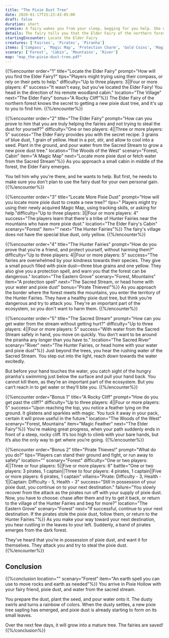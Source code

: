 ```yaml
---
title: "The Pixie Dust Tree"
date: 2020-01-17T15:23:43-05:00
draft: false
duration: short
premise: A fairy wakes you from your sleep, begging for you help. She explains that ice from the north froze and killed their pixie dust tree. Without, she and the rest of her village will never fly again.
details: The fairy tells you that the Elder Fairy of the northern forest knows how to get a new pixie dust tree. She cannot go with you, as she does not have enough pixie dust to make the journey and is very tired. It's up to you to find him. She provides you with a compass to help you find your way.
startingEncounter: Locate the Elder Fairy
creatures: ['Fairies', 'Pirates', 'Piranha']
items: ['Compass', 'Magic Map', 'Protection Charm', 'Gold Coins', 'Magic Feather', 'Earth Spell']
scenary: ['Forest', 'Cabin', 'Mountains', 'River']
map: "map_the-pixie-dust-tree.pdf"
---
```


{{%encounter order="1" title="Locate the Elder Fairy" prompt="How will you find the Elder Fairy?" tips="Players might trying using their compass, or rely on their pets to help." difficulty="Up to three players: 3||Four or more players: 4" success="It wasn't easy, but you've located the Elder Fairy! You head in the direction of his remote woodland cabin." location="The Village" next="The Elder Fairy" bonus="A Rocky Cliff"%}}
The Elder Fairy of the northern forest knows the secret to getting a new pixie dust tree, and it's up to you to find him.
{{%/encounter%}}

{{%encounter order="2" title="The Elder Fairy" prompt="How can you prove to him that you are truly helping the fairies and not trying to steal the dust for yourself?" difficulty="One or two players: 4||Three or more players: 5" success="The Elder Fairy provides you with the secret recipe: 3 grains of blue dust, 1 grain of yellow. Heat in a pot, stir, and allow to cool into a seed. Plant in the ground, and pour water from the Sacred Stream to grow a new pixie dust tree." location="The Woods of the West" scenary="Forest, Cabin" item="A Magic Map" next="Locate more pixie dust or fetch water from the Sacred Stream"%}}
As you approach a small cabin in middle of the forest, the Elder Fairy emerges.

You tell him why you're there, and he wants to help. But first, he needs to make sure you don't plan to use the fairy dust for your own personal gain.
{{%/encounter%}}

{{%encounter order="3" title="Locate More Pixie Dust" prompt="How will you locate more pixie dust to create a new tree?" tips=" Players might try using their newly acquired Magic Map, using tracking skills, or asking for help."difficulty="Up to three players: 3||Four or more players: 4"  success="The players learn that there's a tribe of Hunter Fairies near the mountains who have more pixie dust." location="The Elder Fairy's Cabin" scenary="Forest" item="" next="The Hunter Fairies"%}}
The fairy's village does not have the special blue dust, only yellow.
{{%/encounter%}}

{{%encounter order="4" title="The Hunter Fairies" prompt="How do you prove that you’re a friend, and protect yourself, without harming them?" difficulty="Up to three players: 4||Four or more players: 5" success="The fairies are overwhelmed by your kindness towards their species. They give a small pouch filled with pixie dust&mdash;three blue grains and one yellow. They also give you a protection spell, and warn you that the forest can be dangerous." location="The Eastern Grove" scenary="Forest, Mountains" item="A protection spell" next="The Sacred Stream, or head home with your water and pixie dust" bonus="Pirate Thieves!"%}}
As you approach the border where the forest meets the mountains, you enter the territory of the Hunter Fairies. They have a healthy pixie dust tree, but think you’re dangerous and try to attack you. They're an important part of the ecosystem, so you don't want to harm them.
{{%/encounter%}}

{{%encounter order="5" title="The Sacred Stream" prompt="How can you get water from the stream without getting hurt?" difficulty="Up to three players: 4||Four or more players: 5" success="With water from the Sacred Stream safely in hand, you move on quickly. You don't want to be around the piranha any longer than you have to." location="The Sacred River" scenary="River" next="The Hunter Fairies, or head home with your water and pixie dust"%}}
Just beyond the trees, you hear the rushing water of the Sacred Stream. You step out into the light, reach down towards the water excitedly.

But before your hand touches the water, you catch sight of the hungry piranha's swimming just below the surface and pull your hand back. You cannot kill them, as they’re an important part of the ecosystem. But you can’t reach in to get water or they’ll bite you.
{{%/encounter%}}

{{%encounter order="Bonus 1" title="A Rocky Cliff" prompt="How do you get past the cliff?" difficulty="Up to three players: 4||Four or more players: 5" success="Upon reaching the top, you notice a feather lying on the ground. It glistens and sparkles with magic. You tuck it away in your pack, certain it will prove useful in the future." location="The Woods of the West" scenary="Forest, Mountains" item="Magic Feather" next="The Elder Fairy"%}}
You're making great progress, when your path suddenly ends in front of a steep, rocky cliff. It’s too high to climb with your bare hands, but it’s also the only way to get where you’re going.
{{%/encounter%}}

{{%encounter order="Bonus 2" title="Pirate Thieves!" prompt="What do you do?" tips="Players can stand their ground and fight, or run away to safety" location="" scenary="Forest" difficulty="One or two players: 4||Three or four players: 5||Five or more players: 6" battle="One or two players: 3 pirates, 1 captain||Three to four players: 4 pirates, 1 captain||Five or more players: 6 pirates, 1 captain" villains="Pirate: Difficulty - 3, Health - 1||Captain: Difficulty - 5, Health - 3" success="Still in possession of your pixie dust, you continue on to your next destination." failure="You slowly recover from the attack as the pirates run off with your supply of pixie dust. Now, you have to choose: chase after them and try to get it back, or return to the village of the Hunter Fairies and beg for more?" location="The Eastern Grove" scenary="Forest" next="If successful, continue to your next destination. If the pirates stole the pixie dust, follow them, or return to the Hunter Fairies."%}}
As you make your way toward your next destination, you hear rustling in the leaves to your left. Suddenly, a band of pirates emerges from the dark forest.

They've heard that you’re in possession of pixie dust, and want it for themselves. They attack you and try to steal the pixie dust.
{{%/encounter%}}

## Conclusion

{{%conclusion location="" scenary="Forest" item="An earth spell you can use to move rocks and earth as needed"%}}
You arrive in Pixie Hollow with your fairy friend, pixie dust, and water from the sacred stream.

You prepare the dust, plant the seed, and pour water onto it. The dusty swirls and turns a rainbow of colors. When the dusty settles, a new pixie tree sapling has emerged, and pixie dust is already starting to form on its small leaves.

Over the next few days, it will grow into a mature tree. The fairies are saved!
{{%/conclusion%}}